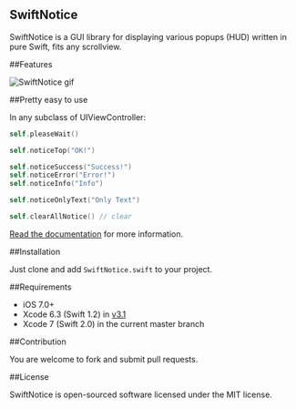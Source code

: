 SwiftNotice
--
SwiftNotice is a GUI library for displaying various popups (HUD) written in pure Swift, fits any scrollview.

##Features

![SwiftNotice gif](http://staticonsae.sinaapp.com/images/SwiftNotice4.gif)

##Pretty easy to use

In any subclass of UIViewController:

```swift
self.pleaseWait()

self.noticeTop("OK!")

self.noticeSuccess("Success!")
self.noticeError("Error!")
self.noticeInfo("Info")

self.noticeOnlyText("Only Text")

self.clearAllNotice() // clear
```

[Read the documentation](https://github.com/johnlui/SwiftNotice/wiki) for more information.

##Installation

Just clone and add `SwiftNotice.swift` to your project.

##Requirements

* iOS 7.0+
* Xcode 6.3 (Swift 1.2) in [v3.1](https://github.com/johnlui/SwiftNotice/releases/tag/v3.1)
* Xcode 7 (Swift 2.0) in the current master branch

##Contribution

You are welcome to fork and submit pull requests.

##License

SwiftNotice is open-sourced software licensed under the MIT license.